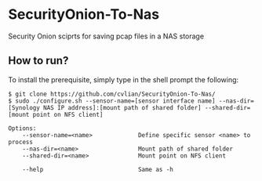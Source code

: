 # SecurityOnion-To-Nas

Security Onion sciprts for saving pcap files in a NAS storage

## How to run?

To install the prerequisite, simply type in the shell prompt the following:

```
$ git clone https://github.com/cvlian/SecurityOnion-To-Nas/
$ sudo ./configure.sh --sensor-name=[sensor interface name] --nas-dir=[Synology NAS IP address]:[mount path of shared folder] --shared-dir=[mount point on NFS client]
```

```
Options:
    --sensor-name=<name>             Define specific sensor <name> to process
    --nas-dir=<name>                 Mount path of shared folder
    --shared-dir=<name>              Mount point on NFS client

    --help                           Same as -h
```
